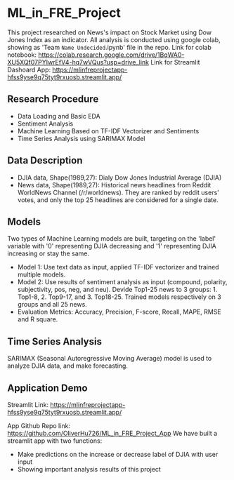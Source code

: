# ML_in_FRE_Project
This project researched on News's impact on Stock Market using Dow Jones Index as an indicator.
All analysis is conducted using google colab, showing as 'Team `Name Undecided`.ipynb' file in the repo.
Link for colab notebook: https://colab.research.google.com/drive/1BqWA0-XU5XQf07PYIwrEfV4-hq7wVQus?usp=drive_link
Link for Streamlit Dashoard App: https://mlinfreprojectapp-hfss9yse9q75tyt9rxuosb.streamlit.app/
## Research Procedure
* Data Loading and Basic EDA
* Sentiment Analysis
* Machine Learning Based on TF-IDF Vectorizer and Sentiments
* Time Series Analysis using SARIMAX Model
## Data Description
* DJIA data, Shape(1989,27): Dialy Dow Jones Industrial Average (DJIA)
* News data, Shape(1989,27): Historical news headlines from Reddit WorldNews Channel (/r/worldnews). They are ranked by reddit users' votes, and only the top 25 headlines are considered for a single date.
## Models
Two types of Machine Learning models are built, targeting on the 'label' variable with '0' representing DJIA decreasing and '1' representing DJIA increasing or stay the same.
* Model 1: Use text data as input, applied TF-IDF vectorizer and trained multiple models.
* Model 2: Use results of sentiment analysis as input (compound, polarity, subjectivity, pos, neg, and neu). Devide Top1-25 news to 3 groups: 1. Top1-8, 2. Top9-17, and 3. Top18-25. Trained models respectively on 3 groups and all 25 news.
* Evaluation Metrics: Accuracy, Precision, F-score, Recall, MAPE, RMSE and R square.
## Time Series Analysis
SARIMAX (Seasonal Autoregressive Moving Average) model is used to analyze DJIA data, and make forecasting.
## Application Demo
Streamlit Link: https://mlinfreprojectapp-hfss9yse9q75tyt9rxuosb.streamlit.app/

App Github Repo link: https://github.com/OliverHu726/ML_in_FRE_Project_App
We have built a streamlit app with two functions:
* Make predictions on the increase or decrease label of DJIA with user input
* Showing important analysis results of this project






